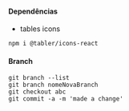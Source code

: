 #### Dependências
* tables icons
```
npm i @tabler/icons-react
```

#### Branch
    git branch --list
    git branch nomeNovaBranch
    git checkout abc
    git commit -a -m 'made a change'